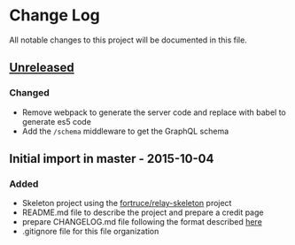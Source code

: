 # Change Log
All notable changes to this project will be documented in this file.

## [Unreleased][unreleased]
### Changed
- Remove webpack to generate the server code and replace with babel to generate es5 code
- Add the `/schema` middleware to get the GraphQL schema


## Initial import in master - 2015-10-04
### Added
- Skeleton project using the [fortruce/relay-skeleton](https://github.com/fortruce/relay-skeleton) project
- README.md file to describe the project and prepare a credit page
- prepare CHANGELOG.md file following the format described [here](http://keepachangelog.com/)
- .gitignore file for this file organization

[unreleased]: https://github.com/pcarion/graphql-relay-authentication/compare/master...develop